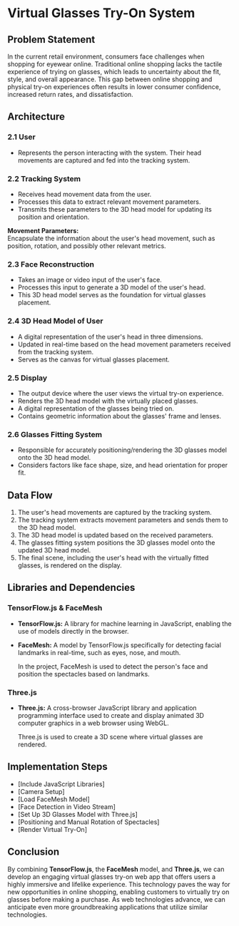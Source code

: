 # Virtual Glasses Try-On System


  
## Problem Statement

In the current retail environment, consumers face challenges when shopping for eyewear online. Traditional online shopping lacks the tactile experience of trying on glasses, which leads to uncertainty about the fit, style, and overall appearance. This gap between online shopping and physical try-on experiences often results in lower consumer confidence, increased return rates, and dissatisfaction.

## Architecture

### 2.1 User
- Represents the person interacting with the system. Their head movements are captured and fed into the tracking system.

### 2.2 Tracking System
- Receives head movement data from the user.
- Processes this data to extract relevant movement parameters.
- Transmits these parameters to the 3D head model for updating its position and orientation.

**Movement Parameters:**  
Encapsulate the information about the user's head movement, such as position, rotation, and possibly other relevant metrics.

### 2.3 Face Reconstruction
- Takes an image or video input of the user's face.
- Processes this input to generate a 3D model of the user's head.
- This 3D head model serves as the foundation for virtual glasses placement.

### 2.4 3D Head Model of User
- A digital representation of the user's head in three dimensions.
- Updated in real-time based on the head movement parameters received from the tracking system.
- Serves as the canvas for virtual glasses placement.

### 2.5 Display
- The output device where the user views the virtual try-on experience.
- Renders the 3D head model with the virtually placed glasses.
- A digital representation of the glasses being tried on.
- Contains geometric information about the glasses' frame and lenses.

### 2.6 Glasses Fitting System
- Responsible for accurately positioning/rendering the 3D glasses model onto the 3D head model.
- Considers factors like face shape, size, and head orientation for proper fit.

## Data Flow

1. The user's head movements are captured by the tracking system.
2. The tracking system extracts movement parameters and sends them to the 3D head model.
3. The 3D head model is updated based on the received parameters.
4. The glasses fitting system positions the 3D glasses model onto the updated 3D head model.
5. The final scene, including the user's head with the virtually fitted glasses, is rendered on the display.

## Libraries and Dependencies

### TensorFlow.js & FaceMesh

- **TensorFlow.js:** A library for machine learning in JavaScript, enabling the use of models directly in the browser.
- **FaceMesh:** A model by TensorFlow.js specifically for detecting facial landmarks in real-time, such as eyes, nose, and mouth.
  
  In the project, FaceMesh is used to detect the person's face and position the spectacles based on landmarks.

### Three.js

- **Three.js:** A cross-browser JavaScript library and application programming interface used to create and display animated 3D computer graphics in a web browser using WebGL.
  
  Three.js is used to create a 3D scene where virtual glasses are rendered.

## Implementation Steps

   - [Include JavaScript Libraries]
   - [Camera Setup]
   - [Load FaceMesh Model]
   - [Face Detection in Video Stream]
   - [Set Up 3D Glasses Model with Three.js]
   - [Positioning and Manual Rotation of Spectacles]
   - [Render Virtual Try-On]

## Conclusion

By combining **TensorFlow.js**, the **FaceMesh** model, and **Three.js**, we can develop an engaging virtual glasses try-on web app that offers users a highly immersive and lifelike experience. This technology paves the way for new opportunities in online shopping, enabling customers to virtually try on glasses before making a purchase. As web technologies advance, we can anticipate even more groundbreaking applications that utilize similar technologies.
